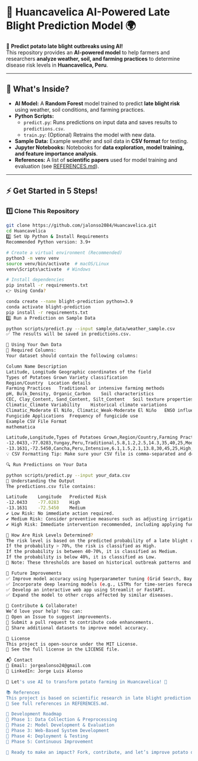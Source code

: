# 🥔 Huancavelica AI-Powered Late Blight Prediction Model 🌍  

🚀 **Predict potato late blight outbreaks using AI!**  
This repository provides an **AI-powered model** to help farmers and researchers **analyze weather, soil, and farming practices** to determine disease risk levels in **Huancavelica, Peru**.

---

## 📂 What's Inside?

- **AI Model:** A **Random Forest** model trained to predict **late blight risk** using weather, soil conditions, and farming practices.
- **Python Scripts:**
  - `predict.py`: Runs predictions on input data and saves results to `predictions.csv`.
  - `train.py`: (Optional) Retrains the model with new data.
- **Sample Data:** Example weather and soil data in **CSV format** for testing.
- **Jupyter Notebooks:** Notebooks for **data exploration, model training, and feature importance analysis**.
- **References:** A list of **scientific papers** used for model training and evaluation (see [REFERENCES.md](REFERENCES.md)).

---

## ⚡ Get Started in 5 Steps!

### 1️⃣ Clone This Repository  
```bash
git clone https://github.com/jalonso2084/Huancavelica.git
cd Huancavelica
2️⃣ Set Up Python & Install Requirements
Recommended Python version: 3.9+

# Create a virtual environment (Recommended)
python3 -m venv venv
source venv/bin/activate  # macOS/Linux
venv\Scripts\activate  # Windows

# Install dependencies
pip install -r requirements.txt
👉 Using Conda?

conda create --name blight-prediction python=3.9
conda activate blight-prediction
pip install -r requirements.txt
3️⃣ Run a Prediction on Sample Data

python scripts/predict.py --input sample_data/weather_sample.csv
✅ The results will be saved in predictions.csv.

🧪 Using Your Own Data
📌 Required Columns:
Your dataset should contain the following columns:

Column Name	Description
Latitude, Longitude	Geographic coordinates of the field
Types of Potatoes Grown	Variety classification
Region/Country	Location details
Farming Practices	Traditional or intensive farming methods
pH, Bulk_Density, Organic_Carbon	Soil characteristics
CEC, Clay_Content, Sand_Content, Silt_Content	Soil texture properties
Climatic_Climate Variability	Historical climate variations
Climatic_Moderate El Niño, Climatic_Weak-Moderate El Niño	ENSO influence
Fungicide Applications	Frequency of fungicide use
Example CSV File Format
mathematica

Latitude,Longitude,Types of Potatoes Grown,Region/Country,Farming Practices,pH,Bulk_Density,Organic_Carbon,CEC,Clay_Content,Sand_Content,Silt_Content,Climatic_Climate Variability,Climatic_Moderate El Niño,Climatic_Weak-Moderate El Niño,Fungicide Applications
-12.0433,-77.0283,Yungay,Peru,Traditional,5.8,1.2,2.5,14.3,35,40,25,Moderate,Yes,No,2
-13.1631,-72.5450,Cancha,Peru,Intensive,6.1,1.5,2.1,13.8,30,45,25,High,No,Yes,1
💡 CSV Formatting Tip: Make sure your CSV file is comma-separated and doesn’t contain extra spaces or missing values.

🔍 Run Predictions on Your Data

python scripts/predict.py --input your_data.csv
🔮 Understanding the Output
The predictions.csv file contains:

Latitude	Longitude	Predicted Risk
-12.0433	-77.0283	High
-13.1631	-72.5450	Medium
✔ Low Risk: No immediate action required.
✔ Medium Risk: Consider preventive measures such as adjusting irrigation or applying fungicides as a precaution.
✔ High Risk: Immediate intervention recommended, including applying fungicide within the next 3 days.

🧠 How Are Risk Levels Determined?
The risk level is based on the predicted probability of a late blight outbreak.
If the probability > 70%, the risk is classified as High.
If the probability is between 40-70%, it is classified as Medium.
If the probability is below 40%, it is classified as Low.
📌 Note: These thresholds are based on historical outbreak patterns and may be adjusted as new data is collected.

🚀 Future Improvements
✅ Improve model accuracy using hyperparameter tuning (Grid Search, Bayesian Optimization).
✅ Incorporate deep learning models (e.g., LSTMs for time-series forecasting).
✅ Develop an interactive web app using Streamlit or FastAPI.
✅ Expand the model to other crops affected by similar diseases.

🤝 Contribute & Collaborate!
We’d love your help! You can:
🔹 Open an Issue to suggest improvements.
🔹 Submit a pull request to contribute code enhancements.
🔹 Share additional datasets to improve model accuracy.

📜 License
This project is open-source under the MIT License.
📄 See the full license in the LICENSE file.

📬 Contact
📧 Email: jorgealonso24@gmail.com
💼 LinkedIn: Jorge Luis Alonso

🚀 Let's use AI to transform potato farming in Huancavelica! 🌱

📚 References
This project is based on scientific research in late blight prediction and machine learning methodology.
📖 See full references in REFERENCES.md.

🔧 Development Roadmap
📅 Phase 1: Data Collection & Preprocessing
📅 Phase 2: Model Development & Evaluation
📅 Phase 3: Web-Based System Development
📅 Phase 4: Deployment & Testing
📅 Phase 5: Continuous Improvement

🚀 Ready to make an impact? Fork, contribute, and let’s improve potato disease prediction with AI! 🥔🔥
